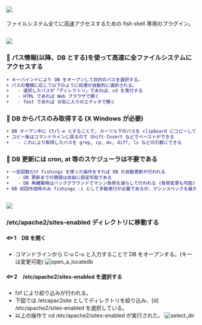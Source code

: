 # <img src="http://placehold.jp/32/ffffff/00eeaa/180x40.png?text=fishingz">
ファイルシステム全てに高速アクセスするための fish shell 専用のプラグイン。

## <img src="http://placehold.jp/24/39aaff/ffffff/180x40.png?text=特徴">
### :whale: パス情報(以降、DB とする)を使って高速に全ファイルシステムにアクセスする  
```diff
+ キーバインドにより DB をオープンして目的のパスを選択する。
+ パスの種類に応じて以下のように処理が自動的に選択される。
+　　- 選択したパスが「ディレクトリ」であれば、cd を実行する
+　　- HTML であれば Web ブラウザで開く
+　　- Text であれば お気に入りのエディタで開く
```

### :whale: DB からパスのみ取得する (X Windows が必要)
```diff
+ DB オープン中に Ctrl-e とすることで, カーソル下のパスを clipboard にコピーしてくれる
+ コピー後はコマンドラインに戻るので Shift-Insert などでペーストができる
+　　- これにより取得したパスを grep, cp, mv, diff, ls などの引数にできる
```

### :whale: DB 更新には cron, at 等のスケジューラは不要である
```diff
+ 一定回数だけ fishingz を使った操作をすれば DB の自動更新が行われる
+　　- DB 更新までの閾値は自由に設定可能である
+　　- DB 再構築時はバックグラウンドでマシン負荷を減らして行われる (負荷変更も可能)
+ DB 初回作成時のみ fishingz -i として手動実行が必要であるが、マシンスペックを最大限に使って DB を構築を高速に行う
```


## <img src="http://placehold.jp/24/39aaff/ffffff/180x40.png?text=デモ">
### /etc/apache2/sites-enabled ディレクトリに移動する
#### :fish: 1　DB を開く
+ コマンドラインから C-u C-u と入力することで DB をオープンする。(キーは変更可能) 
![open_a_locatedb](https://user-images.githubusercontent.com/39640214/41501398-9ff0be4e-71de-11e8-8720-41733d6c0f7e.gif)

#### :fish: 2　/etc/apache2/sites-enabled を選択する
+ fzf により絞り込みが行われる。
+ 下図では /etcapac2site としてディレクトリを絞り込み、[d]  /etc/apache2/sites-enabled を選択している。
+ 以上の操作で cd /etc/apache2/sites-enabled が実行された。
![select_dir](https://user-images.githubusercontent.com/39640214/41502097-6ecb9834-71ed-11e8-804e-0cdfd8f8f102.gif)
　
 
